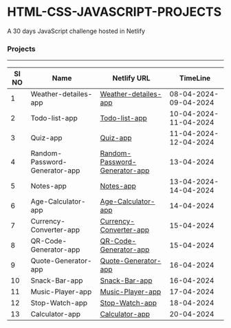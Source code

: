 # HTML-CSS-JAVASCRIPT-PROJECTS
A 30 days JavaScript challenge hosted in Netlify

### Projects
 ---
 |SI NO| Name | Netlify URL       | TimeLine |
 |-------|---------|---------|---------|
 |1| Weather-detailes-app | [Weather-detailes-app](https://weather-detailes-app.netlify.app/) | 08-04-2024-09-04-2024|
 |2| Todo-list-app | [Todo-list-app](https://todo-list-appliactionn.netlify.app/) | 10-04-2024-11-04-2024|
 |3| Quiz-app | [Quiz-app](https://quiz-applicationn.netlify.app/) | 11-04-2024-12-04-2024|
 |4| Random-Password-Generator-app | [Random-Password-Generator-app](https://random-password-generator-appy.netlify.app/) | 13-04-2024 |
 |5| Notes-app | [Notes-app](https://notes-applicationnn.netlify.app/) | 13-04-2024-14-04-2024 |
 |6| Age-Calculator-app | [Age-Calculator-app](https://age-calculator-applicationn.netlify.app/) | 14-04-2024 |
 |7| Currency-Converter-app | [Currency-Converter-app](https://currency-converter-applicationn.netlify.app/) | 15-04-2024 |
 |8| QR-Code-Generator-app | [QR-Code-Generator-app](https://qr-code-generator-applicationn.netlify.app/) | 15-04-2024 |
 |9| Quote-Generator-app | [Quote-Generator-app](https://quote-generator-applicationn.netlify.app/) | 16-04-2024 |
 |10| Snack-Bar-app | [Snack-Bar-app](https://snack-bar-applicationn.netlify.app/) | 16-04-2024 |
 |11| Music-Player-app | [Music-Player-app](https://music-player-applicationn.netlify.app/) | 17-04-2024 |
 |12| Stop-Watch-app | [Stop-Watch-app](https://stop-watch-applicationn.netlify.app/) | 18-04-2024 |
 |13| Calculator-app | [Calculator-app](https://calculator-applicationn.netlify.app/) | 20-04-2024 |
